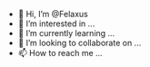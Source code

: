 - 👋 Hi, I’m @Felaxus
- 👀 I’m interested in ...
- 🌱 I’m currently learning ...
- 💞️ I’m looking to collaborate on ...
- 📫 How to reach me ...

<!---
Felaxus/Felaxus is a ✨ special ✨ repository because its `README.md` (this file) appears on your GitHub profile.
You can click the Preview link to take a look at your changes.
--->
